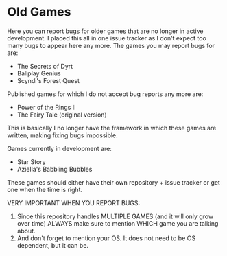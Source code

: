 # Old Games

Here you can report bugs for older games that are no longer in active development. I placed this all in one issue tracker as I don't expect too many bugs to appear here any more.
The games you may report bugs for are:

- The Secrets of Dyrt
- Ballplay Genius
- Scyndi's Forest Quest

Published games for which I do not accept bug reports any more are:

- Power of the Rings II
- The Fairy Tale (original version)

This is basically I no longer have the framework in which these games are written, making fixing bugs impossible.

Games currently in development are:

- Star Story
- Aziëlla's Babbling Bubbles

These games should either have their own repository + issue tracker or get one when the time is right.

VERY IMPORTANT WHEN YOU REPORT BUGS:
1. Since this repository handles MULTIPLE GAMES (and it will only grow over time) ALWAYS make sure to mention WHICH game you are talking about.
2. And don't forget to mention your OS. It does not need to be OS dependent, but it can be.
